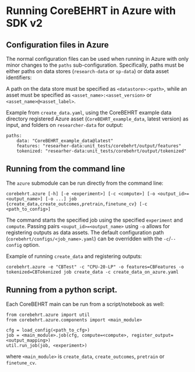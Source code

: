 # Running CoreBEHRT in Azure with SDK v2

## Configuration files in Azure
The normal configuration files can be used when running in Azure with only minor changes to the `paths` sub-configuration. Specifically, paths must be either paths on data stores (`research-data` or `sp-data`) or data asset identifiers:

A path on the data store must be specified as `<datastore>:<path>`, while an asset must be specified as `<asset_name>:<asset_version>` or `<asset_name>@<asset_label>`.

Example from `create_data.yaml`, using the CoreBEHRT example data directory registered Azure asset (`CoreBEHRT_example_data`, latest version) as input, and folders on `researcher-data` for output:
```
paths:
    data: "CoreBEHRT_example_data@latest"
    features: "researher-data:unit_tests/corebehrt/output/features"
    tokenized: "researher-data:unit_tests/corebehrt/output/tokenized"
```

## Running from the command line
The `azure` submodule can be run directly from the command line:
```
corebehrt.azure [-h] [-e <experiment>] [-c <compute>] [-o <output_id>=<output_name>] [-o ...] job {create_data,create_outcomes,pretrain,finetune_cv} [-c <path_to_config>]
```
The command starts the specified job using the specified `experiment` and `compute`. Passing pairs `<ouput_id>=<output_name>` using `-o` allows for registering outputs as data assets. The default configuration path (`corebehrt/configs/<job_name>.yaml`) can be overridden with the `-c`/`--config` option.

Example of running `create_data` and registering outputs:
```
corebehrt.azure -e "CBTest" -c "CPU-20-LP" -o features=CBFeatures -o tokenized=CBTokenized job create_data -c create_data_on_azure.yaml
```

## Running from a python script.
Each CoreBEHRT main can be run from a script/notebook as well:
```
from corebehrt.azure import util
from corebehrt.azure.components import <main_module>

cfg = load_config(<path_to_cfg>)
job = <main_module>.job(cfg, compute=<compute>, register_output=<output_mapping>)
util.run_job(job, <experiment>)
```
where `<main_module>` is `create_data`, `create_outcomes`, `pretrain` or `finetune_cv`.

